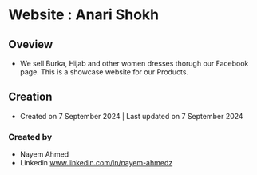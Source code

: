 # Website : Anari Shokh

## Oveview
- We sell Burka, Hijab and other women dresses thorugh our Facebook page. This is a showcase website for our Products.

## Creation
- Created on 7 September 2024 | Last updated on 7 September 2024

### Created by
- Nayem Ahmed
- Linkedin www.linkedin.com/in/nayem-ahmedz